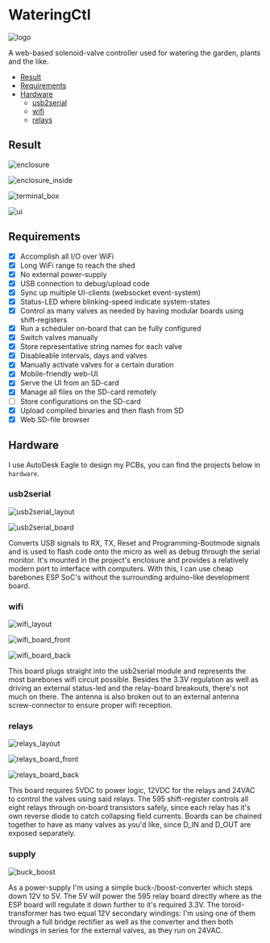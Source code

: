 # WateringCtl

![logo](readme_images/logo.png)

A web-based solenoid-valve controller used for watering the garden, plants and the like.

* [Result](#result)
* [Requirements](#requirements)
* [Hardware](#hardware)
  * [usb2serial](#usb2serial)
  * [wifi](#wifi)
  * [relays](#relays)

## Result

![enclosure](readme_images/enclosure.jpg)

![enclosure_inside](readme_images/enclosure_inside.jpg)

![terminal_box](readme_images/terminal_box.jpg)

![ui](readme_images/ui.png)

## Requirements

* [x] Accomplish all I/O over WiFi
* [x] Long WiFi range to reach the shed
* [x] No external power-supply
* [x] USB connection to debug/upload code
* [x] Sync up multiple UI-clients (websocket event-system)
* [x] Status-LED where blinking-speed indicate system-states
* [x] Control as many valves as needed by having modular boards using shift-registers
* [x] Run a scheduler on-board that can be fully configured
* [x] Switch valves manually
* [x] Store representative string names for each valve
* [x] Disableable intervals, days and valves
* [x] Manually activate valves for a certain duration
* [x] Mobile-friendly web-UI
* [x] Serve the UI from an SD-card
* [x] Manage all files on the SD-card remotely
* [ ] Store configurations on the SD-card
* [x] Upload compiled binaries and then flash from SD
* [x] Web SD-file browser

## Hardware

I use AutoDesk Eagle to design my PCBs, you can find the projects below in `hardware`.

### usb2serial

![usb2serial_layout](readme_images/layout_usb2serial.png)

![usb2serial_board](readme_images/board_usb2serial.jpg)

Converts USB signals to RX, TX, Reset and Programming-Bootmode signals and is used to flash code onto the micro as well as debug through the serial monitor. It's mounted in the project's enclosure and provides a relatively modern port to interface with computers. With this, I can use cheap barebones ESP SoC's without the surrounding arduino-like development board.

### wifi

![wifi_layout](readme_images/layout_wifi.png)

![wifi_board_front](readme_images/board_wifi_front.jpg)

![wifi_board_back](readme_images/board_wifi_back.jpg)

This board plugs straight into the usb2serial module and represents the most barebones wifi circuit possible. Besides the 3.3V regulation as well as driving an external status-led and the relay-board breakouts, there's not much on there. The antenna is also broken out to an external antenna screw-connector to ensure proper wifi reception.

### relays

![relays_layout](readme_images/layout_relays.png)

![relays_board_front](readme_images/board_relays_front.jpg)

![relays_board_back](readme_images/board_relays_back.jpg)

This board requires 5VDC to power logic, 12VDC for the relays and 24VAC to control the valves using said relays. The 595 shift-register controls all eight relays through on-board transistors safely, since each relay has it's own reverse diode to catch collapsing field currents. Boards can be chained together to have as many valves as you'd like, since D_IN and D_OUT are exposed separately.

### supply

![buck_boost](readme_images/buck_boost.png)

As a power-supply I'm using a simple buck-/boost-converter which steps down 12V to 5V. The 5V will power the 595 relay board directly where as the ESP board will regulate it down further to it's required 3.3V. The toroid-transformer has two equal 12V secondary windings: I'm using one of them through a full bridge rectifier as well as the converter and then both windings in series for the external valves, as they run on 24VAC.